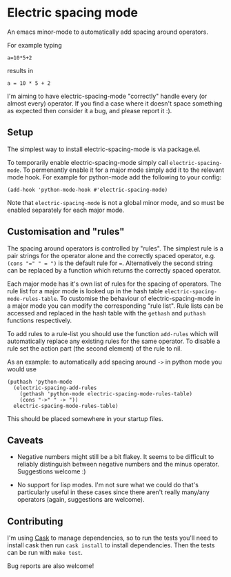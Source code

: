 # Electric spacing mode

An emacs minor-mode to automatically add spacing around operators.

For example typing

    a=10*5+2

results in

    a = 10 * 5 + 2

I'm aiming to have electric-spacing-mode "correctly" handle every (or
almost every) operator. If you find a case where it doesn't space something
as expected then consider it a bug, and please report it :).


## Setup

The simplest way to install electric-spacing-mode is via package.el.

To temporarily enable electric-spacing-mode simply call
`electric-spacing-mode`. To permenantly enable it for a major mode simply
add it to the relevant mode hook. For example for python-mode add the
following to your config:

    (add-hook 'python-mode-hook #'electric-spacing-mode)

Note that `electric-spacing-mode` is not a global minor mode, and so must
be enabled separately for each major mode.


## Customisation and "rules"

The spacing around operators is controlled by "rules". The simplest rule is
a pair strings for the operator alone and the correctly spaced operator,
e.g. `(cons "=" " = ")` is the default rule for `=`. Alternatively the
second string can be replaced by a function which returns the correctly
spaced operator.

Each major mode has it's own list of rules for the spacing of operators.
The rule list for a major mode is looked up in the hash table
`electric-spacing-mode-rules-table`. To customise the behaviour of
electric-spacing-mode in a major mode you can modify the corresponding
"rule list". Rule lists can be accessed and replaced in the hash table with
the `gethash` and `puthash` functions respectively.

To add rules to a rule-list you should use the function `add-rules` which
will automatically replace any existing rules for the same operator. To
disable a rule set the action part (the second element) of the rule to nil.

As an example: to automatically add spacing around `->` in python mode you
would use

    (puthash 'python-mode
      (electric-spacing-add-rules
        (gethash 'python-mode electric-spacing-mode-rules-table)
        (cons "->" " -> "))
      electric-spacing-mode-rules-table)

This should be placed somewhere in your startup files.


## Caveats

* Negative numbers might still be a bit flakey. It seems to be difficult to
  reliably distinguish between negative numbers and the minus operator.
  Suggestions welcome :)

* No support for lisp modes. I'm not sure what we could do that's
  particularly useful in these cases since there aren't really many/any
  operators (again, suggestions are welcome).


## Contributing

I'm using [Cask](https://github.com/rejeep/cask.el) to manage dependencies,
so to run the tests you'll need to install cask then run `cask install` to
install dependencies. Then the tests can be run with `make test`.

Bug reports are also welcome!
